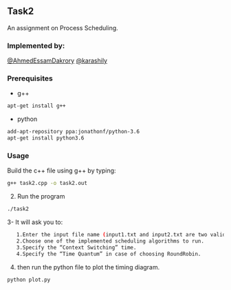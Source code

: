 ## Task2
An assignment on Process Scheduling. 


### Implemented by:
[@AhmedEssamDakrory]( https://github.com/AhmedEssamDakrory )
[@karashily]( https://github.com/karashily )

### Prerequisites

* g++
```sh
apt-get install g++
```
* python
```sh
add-apt-repository ppa:jonathonf/python-3.6
apt-get install python3.6
```
### Usage

Build the c++ file using g++ by typing:
```sh
g++ task2.cpp -o task2.out
```
2. Run the program
```sh
./task2
```
3- It will ask you to:
```sh
   1.Enter the input file name (input1.txt and input2.txt are two valid inputs feel free to use them).
   2.Choose one of the implemented scheduling algorithms to run.
   3.Specify the “Context Switching” time.
   4.Specify the “Time Quantum” in case of choosing RoundRobin.
```
4. then run the python file to plot the timing diagram.
```sh
python plot.py
```
